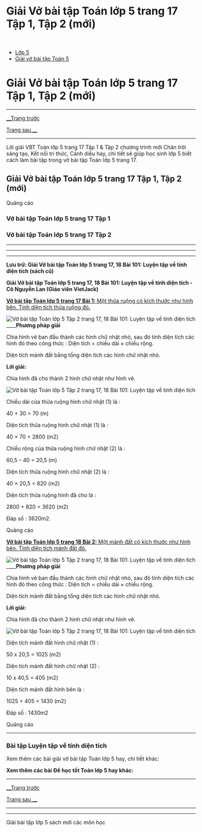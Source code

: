 # Giải Vở bài tập Toán lớp 5 trang 17 Tập 1, Tập 2 (mới)

﻿

  * [Lớp 5](https://vietjack.com/series/lop-5.jsp)
  * [Giải vở bài tập Toán 5](https://vietjack.com/giai-vo-bai-tap-toan-5/index.jsp)



# Giải Vở bài tập Toán lớp 5 trang 17 Tập 1, Tập 2 (mới)

* * *

[__Trang trước](https://vietjack.com/giai-vo-bai-tap-toan-5/bai-100-gioi-thieu-bieu-do-hinh-quat.jsp)

[Trang sau __](https://vietjack.com/giai-vo-bai-tap-toan-5/bai-102-luyen-tap-ve-tinh-dien-tich-tiep-theo.jsp)

* * *

Lời giải VBT Toán lớp 5 trang 17 Tập 1 & Tập 2 chương trình mới Chân trời sáng tạo, Kết nối tri thức, Cánh diều hay, chi tiết sẽ giúp học sinh lớp 5 biết cách làm bài tập trong vở bài tập Toán lớp 5 trang 17.

## Giải Vở bài tập Toán lớp 5 trang 17 Tập 1, Tập 2 (mới)

Quảng cáo

### Vở bài tập Toán lớp 5 trang 17 Tập 1

### Vở bài tập Toán lớp 5 trang 17 Tập 2

* * *

* * *

* * *

**Lưu trữ: Giải Vở bài tập Toán lớp 5 trang 17, 18 Bài 101: Luyện tập về tính diện tích (sách cũ)**

**Giải Vở bài tập Toán lớp 5 trang 17, 18 Bài 101: Luyện tập về tính diện tích - Cô Nguyễn Lan (Giáo viên VietJack)**

[**Vở bài tập Toán lớp 5 trang 17 Bài 1:** Một thửa ruộng có kích thước như hình bên. Tính diện tích thửa ruộng đó.](https://vietjack.com/giai-vo-bai-tap-toan-5/bai-1-trang-17-vbt-toan-5-tap-2.jsp)

![Vở bài tập Toán lớp 5 Tập 2 trang 17, 18 Bài 101: Luyện tập về tính diện tích](https://vietjack.com/giai-vo-bai-tap-toan-5/images/bai-1-trang-17-vbt-toan-5-tap-2-a.PNG) ____**Phương pháp giải**

Chia hình vẽ ban đầu thành các hình chữ nhật nhỏ, sau đó tính diện tích các hình đó theo công thức : Diện tích = chiều dài × chiều rộng.

Diện tích mảnh đất bằng tổng diện tích các hình chữ nhật nhỏ.

**Lời giải:**

Chia hình đã cho thành 2 hình chữ nhật như hình vẽ.

![Vở bài tập Toán lớp 5 Tập 2 trang 17, 18 Bài 101: Luyện tập về tính diện tích](https://vietjack.com/giai-vo-bai-tap-toan-5/images/bai-1-trang-17-vbt-toan-5-tap-2-b.PNG)

Chiều dài của thửa ruộng hình chữ nhật (1) là :

40 + 30 = 70 (m)

Diện tích thửa ruộng hình chữ nhật (1) là :

40 × 70 = 2800 (m2)

Chiều rộng của thửa ruộng hình chữ nhật (2) là :

60,5 – 40 = 20,5 (m)

Diện tích thửa ruộng hình chữ nhật (2) là :

40 × 20,5 = 820 (m2)

Diện tích thửa ruộng hình đã cho là :

2800 + 820 = 3620 (m2)

Đáp số : 3620m2.

Quảng cáo

[**Vở bài tập Toán lớp 5 trang 18 Bài 2:** Một mảnh đất có kích thước như hình bên. Tính diện tích mảnh đất đó.](https://vietjack.com/giai-vo-bai-tap-toan-5/bai-2-trang-18-vbt-toan-5-tap-2.jsp)

![Vở bài tập Toán lớp 5 Tập 2 trang 17, 18 Bài 101: Luyện tập về tính diện tích](https://vietjack.com/giai-vo-bai-tap-toan-5/images/bai-2-trang-18-vbt-toan-5-tap-2.PNG) ____**Phương pháp giải**

Chia hình vẽ ban đầu thành các hình chữ nhật nhỏ, sau đó tính diện tích các hình đó theo công thức : Diện tích = chiều dài × chiều rộng.

Diện tích mảnh đất bằng tổng diện tích các hình chữ nhật nhỏ. 

**Lời giải:**

Chia hình đã cho thành 2 hình chữ nhật như hình vẽ.

![Vở bài tập Toán lớp 5 Tập 2 trang 17, 18 Bài 101: Luyện tập về tính diện tích](https://vietjack.com/giai-vo-bai-tap-toan-5/images/bai-2-trang-18-vbt-toan-5-tap-2-a.PNG)

Diện tích mảnh đất hình chữ nhật (1) :

50 x 20,5 = 1025 (m2)

Diện tích mảnh đất hình chữ nhật (2) :

10 x 40,5 = 405 (m2)

Diện tích mảnh đất hình bên là :

1025 + 405 = 1430 (m2)

Đáp số : 1430m2

Quảng cáo

* * *

### **Bài tập Luyện tập về tính diện tích**

Xem thêm các bài giải vở bài tập Toán lớp 5 hay, chi tiết khác:

**Xem thêm các bài Để học tốt Toán lớp 5 hay khác:**

* * *

[__Trang trước](https://vietjack.com/giai-vo-bai-tap-toan-5/bai-100-gioi-thieu-bieu-do-hinh-quat.jsp)

[Trang sau __](https://vietjack.com/giai-vo-bai-tap-toan-5/bai-102-luyen-tap-ve-tinh-dien-tich-tiep-theo.jsp)

* * *

* * *

Giải bài tập lớp 5 sách mới các môn học

